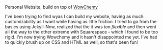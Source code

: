 Personal Website, build on top of [WowChemy](https://wowchemy.com/hugo-themes/)

I've been trying to find wyas I can build my website, having as much customizability as I want while having as little friction. I tried to go from the basics using Jekyll-Now, realized that the it was *too flexible* and then went all the way to the other extreme with Squarespace - which I found to be too rigid. I'm now trying Wowchemy and it hasn't disappointed me yet. I've had to quickly brush up on CSS and HTML as well, so that's been fun!
